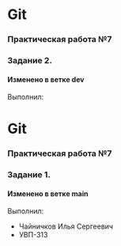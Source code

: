# Git
### Практическая работа №7
### Задание 2.
#### Изменено в ветке dev

Выполнил:
# Git
### Практическая работа №7
### Задание 1.
#### Изменено в ветке main

Выполнил:
* Чайничков Илья Сергеевич
* УВП-313
